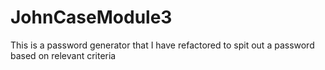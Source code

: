 # JohnCaseModule3
This is a password generator that I have refactored to spit out a password based on relevant criteria
